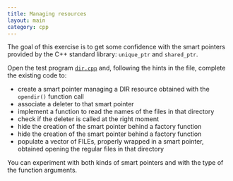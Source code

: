 ```yaml
---
title: Managing resources
layout: main
category: cpp
---
```


The goal of this exercise is to get some confidence with the smart
pointers provided by the C++ standard library: `unique_ptr` and
`shared_ptr`.

Open the test program [`dir.cpp`]({{site.exercises_repo}}/hands-on/cpp/dir.cpp)
and, following the hints in the file, complete the existing code to:

* create a smart pointer managing a DIR resource obtained with the
  `opendir()` function call
* associate a deleter to that smart pointer
* implement a function to read the names of the files in that
  directory
* check if the deleter is called at the right moment
* hide the creation of the smart pointer behind a factory function
* hide the creation of the smart pointer behind a factory function
* populate a vector of FILEs, properly wrapped in a smart pointer, obtained
  opening the regular files in that directory

You can experiment with both kinds of smart pointers and with the type
of the function arguments.
